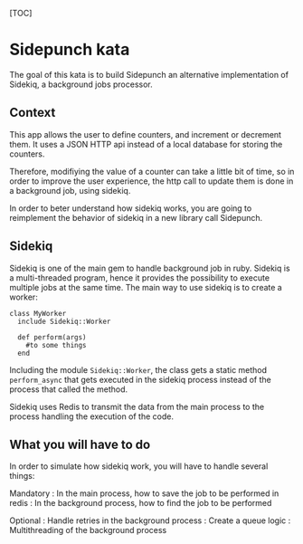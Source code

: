 [TOC]

# Sidepunch kata

The goal of this kata is to build Sidepunch an alternative implementation of Sidekiq, a background jobs processor.

## Context

This app allows the user to define counters, and increment or decrement them. It uses a JSON HTTP api instead of a local database for storing the counters.

Therefore, modifiying the value of a counter can take a little bit of time, so in order to improve the user experience, the http call to update them is done in a background job, using sidekiq.

In order to beter understand how sidekiq works, you are going to reimplement the behavior of sidekiq in a new library call Sidepunch.


## Sidekiq

Sidekiq is one of the main gem to handle background job in ruby. Sidekiq is a multi-threaded program, hence it provides the possibility to execute multiple jobs at the same time.
The main way to use sidekiq is to create a worker:

```
class MyWorker
  include Sidekiq::Worker

  def perform(args)
    #to some things
  end
```

Including the module `Sidekiq::Worker`, the class gets a static method `perform_async` that gets executed in the sidekiq process instead of the process that called the method.

Sidekiq uses Redis to transmit the data from the main process to the process handling the execution of the code.

## What you will have to do

In order to simulate how sidekiq work, you will have to handle several things:

Mandatory
: In the main process, how to save the job to be performed in redis 
: In the background process, how to find the job to be performed

Optional
: Handle retries in the background process
: Create a queue logic
: Multithreading of the background process